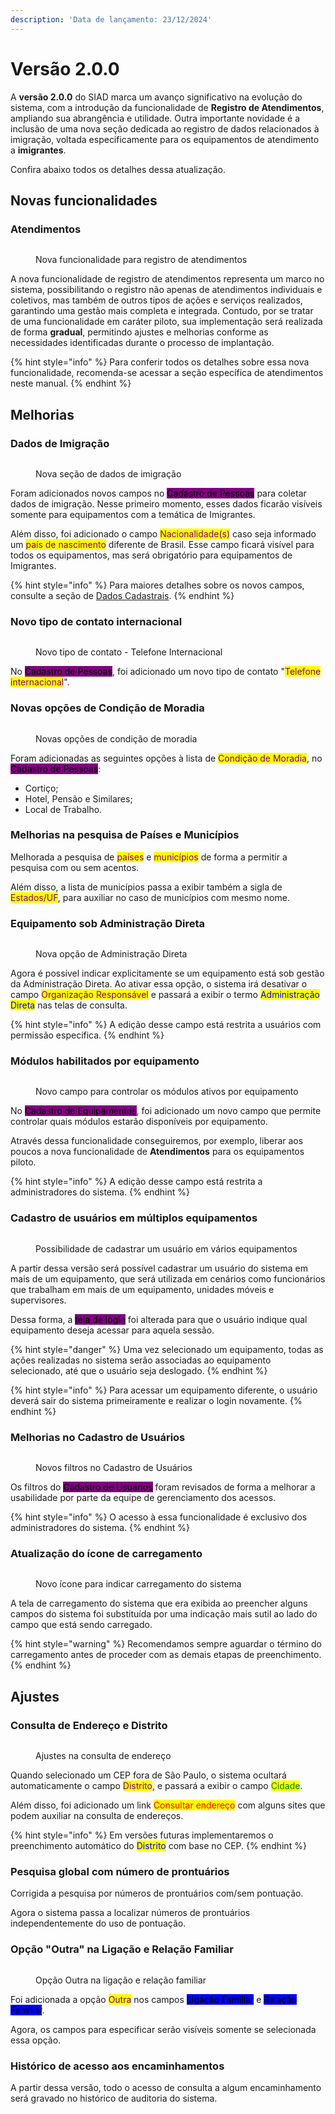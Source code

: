 ```yaml
---
description: 'Data de lançamento: 23/12/2024'
---
```


# Versão 2.0.0

A **versão 2.0.0** do SIAD marca um avanço significativo na evolução do sistema, com a introdução da funcionalidade de **Registro de Atendimentos**, ampliando sua abrangência e utilidade. Outra importante novidade é a inclusão de uma nova seção dedicada ao registro de dados relacionados à imigração, voltada especificamente para os equipamentos de atendimento a **imigrantes**.

Confira abaixo todos os detalhes dessa atualização.

## Novas funcionalidades

### Atendimentos

<figure><img src="../../.gitbook/assets/image (21).png" alt=""><figcaption><p>Nova funcionalidade para registro de atendimentos</p></figcaption></figure>

A nova funcionalidade de registro de atendimentos representa um marco no sistema, possibilitando o registro não apenas de atendimentos individuais e coletivos, mas também de outros tipos de ações e serviços realizados, garantindo uma gestão mais completa e integrada. Contudo, por se tratar de uma funcionalidade em caráter piloto, sua implementação será realizada de forma **gradual**, permitindo ajustes e melhorias conforme as necessidades identificadas durante o processo de implantação.&#x20;

{% hint style="info" %}
Para conferir todos os detalhes sobre essa nova funcionalidade, recomenda-se acessar a seção específica de atendimentos neste manual.
{% endhint %}

## Melhorias

### Dados de Imigração

<figure><img src="../../.gitbook/assets/image (1) (1) (1) (1) (1) (1) (1) (1) (1) (1) (1) (1).png" alt=""><figcaption><p>Nova seção de dados de imigração</p></figcaption></figure>

Foram adicionados novos campos no <mark style="background-color:purple;">Cadastro de Pessoas</mark> para coletar dados de imigração. Nesse primeiro momento, esses dados ficarão visíveis somente para equipamentos com a temática de Imigrantes.

Além disso, foi adicionado o campo <mark style="color:purple;">Nacionalidade(s)</mark> caso seja informado um <mark style="color:purple;">país de nascimento</mark> diferente de Brasil. Esse campo ficará visível para todos os equipamentos, mas será obrigatório para equipamentos de Imigrantes.

{% hint style="info" %}
Para maiores detalhes sobre os novos campos, consulte a seção de [Dados Cadastrais](../../pessoas/cadastro/dados-cadastrais.md).
{% endhint %}

### Novo tipo de contato internacional

<figure><img src="../../.gitbook/assets/image (2) (1) (1) (1) (1) (1) (1) (1) (1).png" alt=""><figcaption><p>Novo tipo de contato - Telefone Internacional</p></figcaption></figure>

No <mark style="background-color:purple;">Cadastro de Pessoas</mark>, foi adicionado um novo tipo de contato "<mark style="color:purple;">Telefone internacional</mark>".

### Novas opções de Condição de Moradia

<figure><img src="../../.gitbook/assets/image (3) (1) (1) (1) (1) (1) (1).png" alt=""><figcaption><p>Novas opções de condição de moradia</p></figcaption></figure>

Foram adicionadas as seguintes opções à lista de <mark style="color:purple;">Condição de Moradia</mark>, no <mark style="background-color:purple;">Cadastro de Pessoas</mark>:

* Cortiço;
* Hotel, Pensão e Similares;
* Local de Trabalho.

### Melhorias na pesquisa de Países e Municípios

Melhorada a pesquisa de <mark style="color:purple;">países</mark> e <mark style="color:purple;">municípios</mark> de forma a permitir a pesquisa com ou sem acentos.

Além disso, a lista de municípios passa a exibir também a sigla de <mark style="color:purple;">Estados/UF</mark>, para auxiliar no caso de municípios com mesmo nome.

### Equipamento sob Administração Direta

<figure><img src="../../.gitbook/assets/image (4) (1) (1) (1) (1) (1).png" alt=""><figcaption><p>Nova opção de Administração Direta</p></figcaption></figure>

Agora é possível indicar explicitamente se um equipamento está sob gestão da Administração Direta. Ao ativar essa opção, o sistema irá desativar o campo <mark style="color:purple;">Organização Responsável</mark> e passará a exibir o termo <mark style="color:blue;">Administração Direta</mark> nas telas de consulta.

{% hint style="info" %}
A edição desse campo está restrita a usuários com permissão específica.
{% endhint %}

### Módulos habilitados por equipamento

<figure><img src="../../.gitbook/assets/image (5) (1) (1) (1) (1).png" alt=""><figcaption><p>Novo campo para controlar os módulos ativos por equipamento</p></figcaption></figure>

No <mark style="background-color:purple;">Cadastro de Equipamentos</mark>, foi adicionado um novo campo que permite controlar quais módulos estarão disponíveis por equipamento.

Através dessa funcionalidade conseguiremos, por exemplo, liberar aos poucos a nova funcionalidade de **Atendimentos** para os equipamentos piloto.&#x20;

{% hint style="info" %}
A edição desse campo está restrita a administradores do sistema.
{% endhint %}

### Cadastro de usuários em múltiplos equipamentos

<figure><img src="../../.gitbook/assets/image (6) (1) (1) (1).png" alt=""><figcaption><p>Possibilidade de cadastrar um usuário em vários equipamentos</p></figcaption></figure>

A partir dessa versão será possível cadastrar um usuário do sistema em mais de um equipamento, que será utilizada em cenários como funcionários que trabalham em mais de um equipamento, unidades móveis e supervisores.

Dessa forma, a <mark style="background-color:purple;">tela de login</mark> foi alterada para que o usuário indique qual equipamento deseja acessar para aquela sessão.

{% hint style="danger" %}
Uma vez selecionado um equipamento, todas as ações realizadas no sistema serão associadas ao equipamento selecionado, até que o usuário seja deslogado.
{% endhint %}

{% hint style="info" %}
Para acessar um equipamento diferente, o usuário deverá sair do sistema primeiramente e realizar o login novamente.
{% endhint %}

### Melhorias no Cadastro de Usuários

<figure><img src="../../.gitbook/assets/image (7) (1) (1).png" alt=""><figcaption><p>Novos filtros no Cadastro de Usuários</p></figcaption></figure>

Os filtros do <mark style="background-color:purple;">Cadastro de Usuários</mark> foram revisados de forma a melhorar a usabilidade por parte da equipe de gerenciamento dos acessos.

{% hint style="info" %}
O acesso à essa funcionalidade é exclusivo dos administradores do sistema.
{% endhint %}

### Atualização do ícone de carregamento

<figure><img src="../../.gitbook/assets/image (8) (1) (1).png" alt=""><figcaption><p>Novo ícone para indicar carregamento do sistema</p></figcaption></figure>

A tela de carregamento do sistema que era exibida ao preencher alguns campos do sistema foi substituída por uma indicação mais sutil ao lado do campo que está sendo carregado.

{% hint style="warning" %}
Recomendamos sempre aguardar o término do carregamento antes de proceder com as demais etapas de preenchimento.
{% endhint %}

## Ajustes

### Consulta de Endereço e Distrito

<figure><img src="../../.gitbook/assets/image (9) (1) (1) (1).png" alt=""><figcaption><p>Ajustes na consulta de endereço</p></figcaption></figure>

Quando selecionado um CEP fora de São Paulo, o sistema ocultará automaticamente o campo <mark style="color:purple;">Distrito</mark>, e passará a exibir o campo <mark style="color:green;">Cidade</mark>.

Além disso, foi adicionado um link <mark style="color:red;">Consultar endereço</mark> com alguns sites que podem auxiliar na consulta de endereços.

{% hint style="info" %}
Em versões futuras implementaremos o preenchimento automático do <mark style="color:blue;">Distrito</mark> com base no CEP.
{% endhint %}

### Pesquisa global com número de prontuários

Corrigida a pesquisa por números de prontuários com/sem pontuação.

Agora o sistema passa a localizar números de prontuários independentemente do uso de pontuação.

### Opção "Outra" na Ligação e Relação Familiar

<figure><img src="../../.gitbook/assets/image (10) (1) (1).png" alt=""><figcaption><p>Opção Outra na ligação e relação familiar</p></figcaption></figure>

Foi adicionada a opção <mark style="color:purple;">Outra</mark> nos campos <mark style="background-color:blue;">Ligação Familiar</mark> e <mark style="background-color:blue;">Relação Familiar</mark>.

Agora, os campos para especificar serão visíveis somente se selecionada essa opção.

### Histórico de acesso aos encaminhamentos

A partir dessa versão, todo o acesso de consulta a algum encaminhamento será gravado no histórico de auditoria do sistema.
